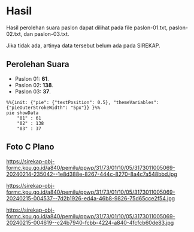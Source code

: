 # Hasil

Hasil perolehan suara paslon dapat dilihat pada file paslon-01.txt, paslon-02.txt, dan paslon-03.txt.

Jika tidak ada, artinya data tersebut belum ada pada SIREKAP.

## Perolehan Suara

 * Paslon 01: **61**.
 * Paslon 02: **138**.
 * Paslon 03: **37**.

```mermaid
%%{init: {"pie": {"textPosition": 0.5}, "themeVariables": {"pieOuterStrokeWidth": "5px"}} }%%
pie showData
    "01" : 61
    "02" : 138
    "03" : 37
```
## Foto C Plano

https://sirekap-obj-formc.kpu.go.id/a840/pemilu/ppwp/31/73/01/10/05/3173011005069-20240214-235042--1e8d388e-8267-444c-8270-8a4c7a548bbd.jpg

https://sirekap-obj-formc.kpu.go.id/a840/pemilu/ppwp/31/73/01/10/05/3173011005069-20240215-004537--7d2b1926-ed4a-46b8-9826-75d65cce2f54.jpg

https://sirekap-obj-formc.kpu.go.id/a840/pemilu/ppwp/31/73/01/10/05/3173011005069-20240215-004619--c24b7940-fcbb-4224-a840-4fcfcb60de83.jpg
